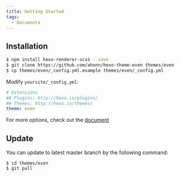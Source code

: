```yaml
---
title: Getting Started
tags:
  - Documents
---
```


## Installation
```bash
$ npm install hexo-renderer-scss --save
$ git clone https://github.com/ahonn/hexo-theme-even themes/even
$ cp themes/even/_config.yml.example themes/even/_config.yml
```

Modify `yoursite/_config.yml`:

```yaml
# Extensions
## Plugins: http://hexo.io/plugins/
## Themes: http://hexo.io/themes/
theme: even
```

For more options, check out the [document](https://github.com/ahonn/hexo-theme-even/wiki)

<!--more-->

## Update
You can update to latest master branch by the following command:

```base
$ cd themes/even
$ git pull
```
